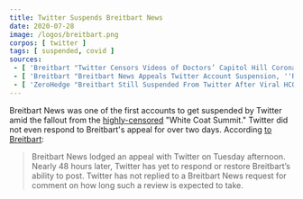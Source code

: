 ```yaml
---
title: Twitter Suspends Breitbart News
date: 2020-07-28
image: /logos/breitbart.png
corpos: [ twitter ]
tags: [ suspended, covid ]
sources:
 - [ 'Breitbart "Twitter Censors Videos of Doctors’ Capitol Hill Coronavirus Press Conference, Locks Breitbart Account" by Lucas Nolan (28 Jul 2020)', 'www.breitbart.com/tech/2020/07/28/twitter-censors-videos-of-doctors-capitol-hill-coronavirus-press-conference-locks-breitbart-account/' ]
 - [ 'Breitbart "Breitbart News Appeals Twitter Account Suspension, ''Review'' Drags Out Beyond 48 Hours" by Allum Bokhari (30 Jul 2020)', 'www.breitbart.com/tech/2020/07/30/breitbart-news-appeals-twitter-account-suspension-review-drags-out-beyond-48-hours/' ]
 - [ 'ZeroHedge "Breitbart Still Suspended From Twitter After Viral HCQ Video; Doctor Gets Axe Over Involvement" by Tyler Durden (31 Jul 2020)', 'archive.is/uFJw9' ]
---
```


Breitbart News was one of the first accounts to get suspended by Twitter amid
the fallout from the [highly-censored](/e/white-coat-summit/) "White Coat
Summit." Twitter did not even respond to Breitbart's appeal for over two days.
According [to Breitbart](http://archive.is/3dVKn#selection-571.0-571.267):
> Breitbart News lodged an appeal with Twitter on Tuesday afternoon. Nearly 48
> hours later, Twitter has yet to respond or restore Breitbart’s ability to
> post. Twitter has not replied to a Breitbart News request for comment on how
> long such a review is expected to take.
